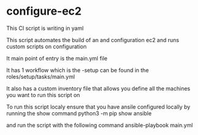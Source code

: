 # configure-ec2

This CI script is writing in yaml

This script automates the build of an and configuration ec2 and runs custom scripts on configuration

It main point of entry is the main.yml file

It has 1  workflow which is the -setup can be found in the roles/setup/tasks/main.yml

It also has a custom inventory file that allows you define all the machines you want to run this script on

To run this script localy ensure that you have ansile configured locally by running the show command python3 -m pip show ansible

and run the script with the following command ansible-playbook main.yml
